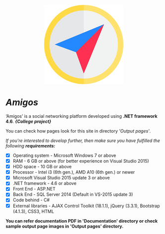 <p align="center">
<img src="amigos.png" alt="Amigos"/>
</p>

# *Amigos*
‘Amigos’ is a social networking platform developed using **.NET framework 4.6**. ***{College project}***

You can check how pages look for this site in directory *'Output pages'*.

*If you're interested to develop further, then make sure you have fulfilled the following* ***requirements:***
- [x] Operating system - Microsoft Windows 7 or above
- [x] RAM - 6 GB or above (for better experience on Visual Studio 2015)
- [x] HDD space - 10 GB or above
- [x] Processor - Intel i3 (6th gen.), AMD A10 (6th gen.) or newer
- [x] Microsoft Visual Studio 2015 update 3 or above
- [x] .NET framework - 4.6 or above
- [x] Front End - ASP.NET
- [x] Back End - SQL Server 2014 (Default in VS-2015 update 3)
- [x] Code behind - C#
- [x] External libraries - AJAX Control Toolkit (18.1.1), jQuery (3.3.1), Bootstrap (4.1.3), CSS3, HTML

**You can refer documentation PDF in 'Documentation' directory or check sample output page images in 'Output pages' directory.**
